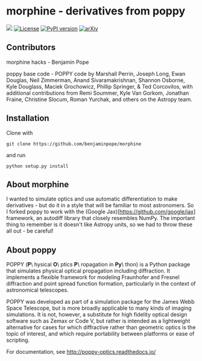 # morphine - derivatives from poppy
![](https://github.com/benjaminpope/morphine/workflows/integration/badge.svg)
[![License](https://img.shields.io/badge/License-BSD%203--Clause-blue.svg)](https://opensource.org/licenses/BSD-3-Clause)
[![PyPI version](https://badge.fury.io/py/morphine-optics.svg)](https://badge.fury.io/py/morphine-optics)
[![arXiv](http://img.shields.io/badge/arXiv-2011.09780-blue.svg?style=flat)](http://arxiv.org/abs/2011.09780)

## Contributors

morphine hacks - Benjamin Pope

poppy base code - POPPY code by Marshall Perrin, Joseph Long, Ewan Douglas, Neil Zimmerman, Anand Sivaramakrishnan, Shannon Osborne, Kyle Douglass, Maciek Grochowicz, Phillip Springer, & Ted Corcovilos, with additional contributions from Remi Soummer, Kyle Van Gorkom, Jonathan Fraine, Christine Slocum, Roman Yurchak, and others on the Astropy team.

## Installation

Clone with 

`git clone https://github.com/benjaminpope/morphine`

and run

`python setup.py install`

## About morphine

I wanted to simulate optics and use automatic differentiation to make derivatives - but do it in a style that will be familiar to most astronomers. So I forked poppy to work with the (Google Jax)[https://github.com/google/jax] framework, an autodiff library that closely resembles NumPy. The important thing to remember is it doesn't like Astropy units, so we had to throw these all out - be careful! 

## About poppy

POPPY (**P**\ hysical **O**\ ptics **P**\ ropagation in **Py**\ thon) is a Python package that simulates physical optical propagation including diffraction. It implements a flexible framework for modeling Fraunhofer and Fresnel diffraction and point spread function formation, particularly in the context of astronomical telescopes.

POPPY was developed as part of a simulation package for the James Webb Space Telescope, but is more broadly applicable to many kinds of imaging simulations. It is not, however, a substitute for high fidelity optical design software such as Zemax or Code V, but rather is intended as a lightweight alternative for cases for which diffractive rather than geometric optics is the topic of interest, and which require portability between platforms or ease of scripting.

For documentation, see http://poppy-optics.readthedocs.io/
